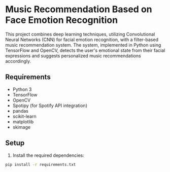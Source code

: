 # Music Recommendation Based on Face Emotion Recognition

This project combines deep learning techniques, utilizing Convolutional Neural Networks (CNN) for facial emotion recognition, with a filter-based music recommendation system. The system, implemented in Python using TensorFlow and OpenCV, detects the user's emotional state from their facial expressions and suggests personalized music recommendations accordingly.

## Requirements

- Python 3
- TensorFlow
- OpenCV
- Spotipy (for Spotify API integration)
- pandas
- scikit-learn
- matplotlib
- skimage

## Setup

1. Install the required dependencies:

```bash
pip install -r requirements.txt
